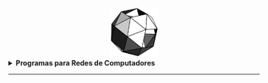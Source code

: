 
<div align="center">
  <a rel="nofollow" href="https://github.com/l34-n/Redes_de_Computadores/blob/main/geo.gif">
    <img width="20%" src="./geo.gif">
  </a>
</div>

<details>
  <summary><b>Programas para Redes de Computadores</b></summary>
<br/>
<p align='left'><b> 1. Ping IP's</b> - Programa que pede os 4 octetos para pesquisa de dispositivos na rede - exibe o IP e o Hostname (Desde que tenha).</p>

<p align='left'><b> 2. Logoff Usuários </b> - Desconecta o usuário digitado dos servidores remotos especificados.</p>

<p align='left'><b> 3. Desconexão Usuários</b> - Encerra a sessão de usuários com status "desconectado" dos servidores remotos.</p>

</details>

<hr>
